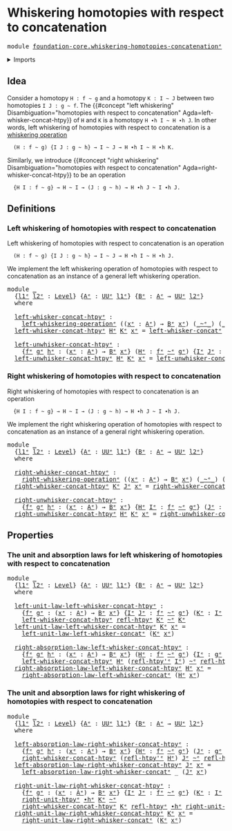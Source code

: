 # Whiskering homotopies with respect to concatenation

<pre class="Agda"><a id="64" class="Keyword">module</a> <a id="71" href="foundation-core.whiskering-homotopies-concatenation%25E1%25B5%2589.html" class="Module">foundation-core.whiskering-homotopies-concatenationᵉ</a> <a id="124" class="Keyword">where</a>
</pre>
<details><summary>Imports</summary>

<pre class="Agda"><a id="180" class="Keyword">open</a> <a id="185" class="Keyword">import</a> <a id="192" href="foundation.universe-levels%25E1%25B5%2589.html" class="Module">foundation.universe-levelsᵉ</a>
<a id="220" class="Keyword">open</a> <a id="225" class="Keyword">import</a> <a id="232" href="foundation.whiskering-operations%25E1%25B5%2589.html" class="Module">foundation.whiskering-operationsᵉ</a>

<a id="267" class="Keyword">open</a> <a id="272" class="Keyword">import</a> <a id="279" href="foundation-core.homotopies%25E1%25B5%2589.html" class="Module">foundation-core.homotopiesᵉ</a>
<a id="307" class="Keyword">open</a> <a id="312" class="Keyword">import</a> <a id="319" href="foundation-core.whiskering-identifications-concatenation%25E1%25B5%2589.html" class="Module">foundation-core.whiskering-identifications-concatenationᵉ</a>
</pre>
</details>

## Idea

Consider a homotopy `H : f ~ g` and a homotopy `K : I ~ J` between two
homotopies `I J : g ~ f`. The
{{#concept "left whiskering" Disambiguation="homotopies with respect to concatenation" Agda=left-whisker-concat-htpy}}
of `H` and `K` is a homotopy `H ∙h I ~ H ∙h J`. In other words, left whiskering
of homotopies with respect to concatenation is a
[whiskering operation](foundation.whiskering-operations.md)

```text
  (H : f ~ g) {I J : g ~ h} → I ~ J → H ∙h I ~ H ∙h K.
```

Similarly, we introduce
{{#concept "right whiskering" Disambiguation="homotopies with respect to concatenation" Agda=right-whisker-concat-htpy}}
to be an operation

```text
  {H I : f ~ g} → H ~ I → (J : g ~ h) → H ∙h J ~ I ∙h J.
```

## Definitions

### Left whiskering of homotopies with respect to concatenation

Left whiskering of homotopies with respect to concatenation is an operation

```text
  (H : f ~ g) {I J : g ~ h} → I ~ J → H ∙h I ~ H ∙h J.
```

We implement the left whiskering operation of homotopies with respect to
concatenation as an instance of a general left whiskering operation.

<pre class="Agda"><a id="1493" class="Keyword">module</a> <a id="1500" href="foundation-core.whiskering-homotopies-concatenation%25E1%25B5%2589.html#1500" class="Module">_</a>
  <a id="1504" class="Symbol">{</a><a id="1505" href="foundation-core.whiskering-homotopies-concatenation%25E1%25B5%2589.html#1505" class="Bound">l1ᵉ</a> <a id="1509" href="foundation-core.whiskering-homotopies-concatenation%25E1%25B5%2589.html#1509" class="Bound">l2ᵉ</a> <a id="1513" class="Symbol">:</a> <a id="1515" href="Agda.Primitive.html#742" class="Postulate">Level</a><a id="1520" class="Symbol">}</a> <a id="1522" class="Symbol">{</a><a id="1523" href="foundation-core.whiskering-homotopies-concatenation%25E1%25B5%2589.html#1523" class="Bound">Aᵉ</a> <a id="1526" class="Symbol">:</a> <a id="1528" href="Agda.Primitive.html#429" class="Primitive">UUᵉ</a> <a id="1532" href="foundation-core.whiskering-homotopies-concatenation%25E1%25B5%2589.html#1505" class="Bound">l1ᵉ</a><a id="1535" class="Symbol">}</a> <a id="1537" class="Symbol">{</a><a id="1538" href="foundation-core.whiskering-homotopies-concatenation%25E1%25B5%2589.html#1538" class="Bound">Bᵉ</a> <a id="1541" class="Symbol">:</a> <a id="1543" href="foundation-core.whiskering-homotopies-concatenation%25E1%25B5%2589.html#1523" class="Bound">Aᵉ</a> <a id="1546" class="Symbol">→</a> <a id="1548" href="Agda.Primitive.html#429" class="Primitive">UUᵉ</a> <a id="1552" href="foundation-core.whiskering-homotopies-concatenation%25E1%25B5%2589.html#1509" class="Bound">l2ᵉ</a><a id="1555" class="Symbol">}</a>
  <a id="1559" class="Keyword">where</a>

  <a id="1568" href="foundation-core.whiskering-homotopies-concatenation%25E1%25B5%2589.html#1568" class="Function">left-whisker-concat-htpyᵉ</a> <a id="1594" class="Symbol">:</a>
    <a id="1600" href="foundation.whiskering-operations%25E1%25B5%2589.html#2996" class="Function">left-whiskering-operationᵉ</a> <a id="1627" class="Symbol">((</a><a id="1629" href="foundation-core.whiskering-homotopies-concatenation%25E1%25B5%2589.html#1629" class="Bound">xᵉ</a> <a id="1632" class="Symbol">:</a> <a id="1634" href="foundation-core.whiskering-homotopies-concatenation%25E1%25B5%2589.html#1523" class="Bound">Aᵉ</a><a id="1636" class="Symbol">)</a> <a id="1638" class="Symbol">→</a> <a id="1640" href="foundation-core.whiskering-homotopies-concatenation%25E1%25B5%2589.html#1538" class="Bound">Bᵉ</a> <a id="1643" href="foundation-core.whiskering-homotopies-concatenation%25E1%25B5%2589.html#1629" class="Bound">xᵉ</a><a id="1645" class="Symbol">)</a> <a id="1647" class="Symbol">(</a><a id="1648" href="foundation-core.homotopies%25E1%25B5%2589.html#2800" class="Function Operator">_~ᵉ_</a><a id="1652" class="Symbol">)</a> <a id="1654" class="Symbol">(</a><a id="1655" href="foundation-core.homotopies%25E1%25B5%2589.html#3445" class="Function Operator">_∙hᵉ_</a><a id="1660" class="Symbol">)</a> <a id="1662" class="Symbol">(</a><a id="1663" href="foundation-core.homotopies%25E1%25B5%2589.html#2800" class="Function Operator">_~ᵉ_</a><a id="1667" class="Symbol">)</a>
  <a id="1671" href="foundation-core.whiskering-homotopies-concatenation%25E1%25B5%2589.html#1568" class="Function">left-whisker-concat-htpyᵉ</a> <a id="1697" href="foundation-core.whiskering-homotopies-concatenation%25E1%25B5%2589.html#1697" class="Bound">Hᵉ</a> <a id="1700" href="foundation-core.whiskering-homotopies-concatenation%25E1%25B5%2589.html#1700" class="Bound">Kᵉ</a> <a id="1703" href="foundation-core.whiskering-homotopies-concatenation%25E1%25B5%2589.html#1703" class="Bound">xᵉ</a> <a id="1706" class="Symbol">=</a> <a id="1708" href="foundation-core.whiskering-identifications-concatenation%25E1%25B5%2589.html#1688" class="Function">left-whisker-concatᵉ</a> <a id="1729" class="Symbol">(</a><a id="1730" href="foundation-core.whiskering-homotopies-concatenation%25E1%25B5%2589.html#1697" class="Bound">Hᵉ</a> <a id="1733" href="foundation-core.whiskering-homotopies-concatenation%25E1%25B5%2589.html#1703" class="Bound">xᵉ</a><a id="1735" class="Symbol">)</a> <a id="1737" class="Symbol">(</a><a id="1738" href="foundation-core.whiskering-homotopies-concatenation%25E1%25B5%2589.html#1700" class="Bound">Kᵉ</a> <a id="1741" href="foundation-core.whiskering-homotopies-concatenation%25E1%25B5%2589.html#1703" class="Bound">xᵉ</a><a id="1743" class="Symbol">)</a>

  <a id="1748" href="foundation-core.whiskering-homotopies-concatenation%25E1%25B5%2589.html#1748" class="Function">left-unwhisker-concat-htpyᵉ</a> <a id="1776" class="Symbol">:</a>
    <a id="1782" class="Symbol">{</a><a id="1783" href="foundation-core.whiskering-homotopies-concatenation%25E1%25B5%2589.html#1783" class="Bound">fᵉ</a> <a id="1786" href="foundation-core.whiskering-homotopies-concatenation%25E1%25B5%2589.html#1786" class="Bound">gᵉ</a> <a id="1789" href="foundation-core.whiskering-homotopies-concatenation%25E1%25B5%2589.html#1789" class="Bound">hᵉ</a> <a id="1792" class="Symbol">:</a> <a id="1794" class="Symbol">(</a><a id="1795" href="foundation-core.whiskering-homotopies-concatenation%25E1%25B5%2589.html#1795" class="Bound">xᵉ</a> <a id="1798" class="Symbol">:</a> <a id="1800" href="foundation-core.whiskering-homotopies-concatenation%25E1%25B5%2589.html#1523" class="Bound">Aᵉ</a><a id="1802" class="Symbol">)</a> <a id="1804" class="Symbol">→</a> <a id="1806" href="foundation-core.whiskering-homotopies-concatenation%25E1%25B5%2589.html#1538" class="Bound">Bᵉ</a> <a id="1809" href="foundation-core.whiskering-homotopies-concatenation%25E1%25B5%2589.html#1795" class="Bound">xᵉ</a><a id="1811" class="Symbol">}</a> <a id="1813" class="Symbol">(</a><a id="1814" href="foundation-core.whiskering-homotopies-concatenation%25E1%25B5%2589.html#1814" class="Bound">Hᵉ</a> <a id="1817" class="Symbol">:</a> <a id="1819" href="foundation-core.whiskering-homotopies-concatenation%25E1%25B5%2589.html#1783" class="Bound">fᵉ</a> <a id="1822" href="foundation-core.homotopies%25E1%25B5%2589.html#2800" class="Function Operator">~ᵉ</a> <a id="1825" href="foundation-core.whiskering-homotopies-concatenation%25E1%25B5%2589.html#1786" class="Bound">gᵉ</a><a id="1827" class="Symbol">)</a> <a id="1829" class="Symbol">{</a><a id="1830" href="foundation-core.whiskering-homotopies-concatenation%25E1%25B5%2589.html#1830" class="Bound">Iᵉ</a> <a id="1833" href="foundation-core.whiskering-homotopies-concatenation%25E1%25B5%2589.html#1833" class="Bound">Jᵉ</a> <a id="1836" class="Symbol">:</a> <a id="1838" href="foundation-core.whiskering-homotopies-concatenation%25E1%25B5%2589.html#1786" class="Bound">gᵉ</a> <a id="1841" href="foundation-core.homotopies%25E1%25B5%2589.html#2800" class="Function Operator">~ᵉ</a> <a id="1844" href="foundation-core.whiskering-homotopies-concatenation%25E1%25B5%2589.html#1789" class="Bound">hᵉ</a><a id="1846" class="Symbol">}</a> <a id="1848" class="Symbol">→</a> <a id="1850" href="foundation-core.whiskering-homotopies-concatenation%25E1%25B5%2589.html#1814" class="Bound">Hᵉ</a> <a id="1853" href="foundation-core.homotopies%25E1%25B5%2589.html#3445" class="Function Operator">∙hᵉ</a> <a id="1857" href="foundation-core.whiskering-homotopies-concatenation%25E1%25B5%2589.html#1830" class="Bound">Iᵉ</a> <a id="1860" href="foundation-core.homotopies%25E1%25B5%2589.html#2800" class="Function Operator">~ᵉ</a> <a id="1863" href="foundation-core.whiskering-homotopies-concatenation%25E1%25B5%2589.html#1814" class="Bound">Hᵉ</a> <a id="1866" href="foundation-core.homotopies%25E1%25B5%2589.html#3445" class="Function Operator">∙hᵉ</a> <a id="1870" href="foundation-core.whiskering-homotopies-concatenation%25E1%25B5%2589.html#1833" class="Bound">Jᵉ</a> <a id="1873" class="Symbol">→</a> <a id="1875" href="foundation-core.whiskering-homotopies-concatenation%25E1%25B5%2589.html#1830" class="Bound">Iᵉ</a> <a id="1878" href="foundation-core.homotopies%25E1%25B5%2589.html#2800" class="Function Operator">~ᵉ</a> <a id="1881" href="foundation-core.whiskering-homotopies-concatenation%25E1%25B5%2589.html#1833" class="Bound">Jᵉ</a>
  <a id="1886" href="foundation-core.whiskering-homotopies-concatenation%25E1%25B5%2589.html#1748" class="Function">left-unwhisker-concat-htpyᵉ</a> <a id="1914" href="foundation-core.whiskering-homotopies-concatenation%25E1%25B5%2589.html#1914" class="Bound">Hᵉ</a> <a id="1917" href="foundation-core.whiskering-homotopies-concatenation%25E1%25B5%2589.html#1917" class="Bound">Kᵉ</a> <a id="1920" href="foundation-core.whiskering-homotopies-concatenation%25E1%25B5%2589.html#1920" class="Bound">xᵉ</a> <a id="1923" class="Symbol">=</a> <a id="1925" href="foundation-core.whiskering-identifications-concatenation%25E1%25B5%2589.html#1812" class="Function">left-unwhisker-concatᵉ</a> <a id="1948" class="Symbol">(</a><a id="1949" href="foundation-core.whiskering-homotopies-concatenation%25E1%25B5%2589.html#1914" class="Bound">Hᵉ</a> <a id="1952" href="foundation-core.whiskering-homotopies-concatenation%25E1%25B5%2589.html#1920" class="Bound">xᵉ</a><a id="1954" class="Symbol">)</a> <a id="1956" class="Symbol">(</a><a id="1957" href="foundation-core.whiskering-homotopies-concatenation%25E1%25B5%2589.html#1917" class="Bound">Kᵉ</a> <a id="1960" href="foundation-core.whiskering-homotopies-concatenation%25E1%25B5%2589.html#1920" class="Bound">xᵉ</a><a id="1962" class="Symbol">)</a>
</pre>
### Right whiskering of homotopies with respect to concatenation

Right whiskering of homotopies with respect to concatenation is an operation

```text
  {H I : f ~ g} → H ~ I → (J : g ~ h) → H ∙h J ~ I ∙h J.
```

We implement the right whiskering operation of homotopies with respect to
concatenation as an instance of a general right whiskering operation.

<pre class="Agda"><a id="2336" class="Keyword">module</a> <a id="2343" href="foundation-core.whiskering-homotopies-concatenation%25E1%25B5%2589.html#2343" class="Module">_</a>
  <a id="2347" class="Symbol">{</a><a id="2348" href="foundation-core.whiskering-homotopies-concatenation%25E1%25B5%2589.html#2348" class="Bound">l1ᵉ</a> <a id="2352" href="foundation-core.whiskering-homotopies-concatenation%25E1%25B5%2589.html#2352" class="Bound">l2ᵉ</a> <a id="2356" class="Symbol">:</a> <a id="2358" href="Agda.Primitive.html#742" class="Postulate">Level</a><a id="2363" class="Symbol">}</a> <a id="2365" class="Symbol">{</a><a id="2366" href="foundation-core.whiskering-homotopies-concatenation%25E1%25B5%2589.html#2366" class="Bound">Aᵉ</a> <a id="2369" class="Symbol">:</a> <a id="2371" href="Agda.Primitive.html#429" class="Primitive">UUᵉ</a> <a id="2375" href="foundation-core.whiskering-homotopies-concatenation%25E1%25B5%2589.html#2348" class="Bound">l1ᵉ</a><a id="2378" class="Symbol">}</a> <a id="2380" class="Symbol">{</a><a id="2381" href="foundation-core.whiskering-homotopies-concatenation%25E1%25B5%2589.html#2381" class="Bound">Bᵉ</a> <a id="2384" class="Symbol">:</a> <a id="2386" href="foundation-core.whiskering-homotopies-concatenation%25E1%25B5%2589.html#2366" class="Bound">Aᵉ</a> <a id="2389" class="Symbol">→</a> <a id="2391" href="Agda.Primitive.html#429" class="Primitive">UUᵉ</a> <a id="2395" href="foundation-core.whiskering-homotopies-concatenation%25E1%25B5%2589.html#2352" class="Bound">l2ᵉ</a><a id="2398" class="Symbol">}</a>
  <a id="2402" class="Keyword">where</a>

  <a id="2411" href="foundation-core.whiskering-homotopies-concatenation%25E1%25B5%2589.html#2411" class="Function">right-whisker-concat-htpyᵉ</a> <a id="2438" class="Symbol">:</a>
    <a id="2444" href="foundation.whiskering-operations%25E1%25B5%2589.html#3723" class="Function">right-whiskering-operationᵉ</a> <a id="2472" class="Symbol">((</a><a id="2474" href="foundation-core.whiskering-homotopies-concatenation%25E1%25B5%2589.html#2474" class="Bound">xᵉ</a> <a id="2477" class="Symbol">:</a> <a id="2479" href="foundation-core.whiskering-homotopies-concatenation%25E1%25B5%2589.html#2366" class="Bound">Aᵉ</a><a id="2481" class="Symbol">)</a> <a id="2483" class="Symbol">→</a> <a id="2485" href="foundation-core.whiskering-homotopies-concatenation%25E1%25B5%2589.html#2381" class="Bound">Bᵉ</a> <a id="2488" href="foundation-core.whiskering-homotopies-concatenation%25E1%25B5%2589.html#2474" class="Bound">xᵉ</a><a id="2490" class="Symbol">)</a> <a id="2492" class="Symbol">(</a><a id="2493" href="foundation-core.homotopies%25E1%25B5%2589.html#2800" class="Function Operator">_~ᵉ_</a><a id="2497" class="Symbol">)</a> <a id="2499" class="Symbol">(</a><a id="2500" href="foundation-core.homotopies%25E1%25B5%2589.html#3445" class="Function Operator">_∙hᵉ_</a><a id="2505" class="Symbol">)</a> <a id="2507" class="Symbol">(</a><a id="2508" href="foundation-core.homotopies%25E1%25B5%2589.html#2800" class="Function Operator">_~ᵉ_</a><a id="2512" class="Symbol">)</a>
  <a id="2516" href="foundation-core.whiskering-homotopies-concatenation%25E1%25B5%2589.html#2411" class="Function">right-whisker-concat-htpyᵉ</a> <a id="2543" href="foundation-core.whiskering-homotopies-concatenation%25E1%25B5%2589.html#2543" class="Bound">Kᵉ</a> <a id="2546" href="foundation-core.whiskering-homotopies-concatenation%25E1%25B5%2589.html#2546" class="Bound">Jᵉ</a> <a id="2549" href="foundation-core.whiskering-homotopies-concatenation%25E1%25B5%2589.html#2549" class="Bound">xᵉ</a> <a id="2552" class="Symbol">=</a> <a id="2554" href="foundation-core.whiskering-identifications-concatenation%25E1%25B5%2589.html#2241" class="Function">right-whisker-concatᵉ</a> <a id="2576" class="Symbol">(</a><a id="2577" href="foundation-core.whiskering-homotopies-concatenation%25E1%25B5%2589.html#2543" class="Bound">Kᵉ</a> <a id="2580" href="foundation-core.whiskering-homotopies-concatenation%25E1%25B5%2589.html#2549" class="Bound">xᵉ</a><a id="2582" class="Symbol">)</a> <a id="2584" class="Symbol">(</a><a id="2585" href="foundation-core.whiskering-homotopies-concatenation%25E1%25B5%2589.html#2546" class="Bound">Jᵉ</a> <a id="2588" href="foundation-core.whiskering-homotopies-concatenation%25E1%25B5%2589.html#2549" class="Bound">xᵉ</a><a id="2590" class="Symbol">)</a>

  <a id="2595" href="foundation-core.whiskering-homotopies-concatenation%25E1%25B5%2589.html#2595" class="Function">right-unwhisker-concat-htpyᵉ</a> <a id="2624" class="Symbol">:</a>
    <a id="2630" class="Symbol">{</a><a id="2631" href="foundation-core.whiskering-homotopies-concatenation%25E1%25B5%2589.html#2631" class="Bound">fᵉ</a> <a id="2634" href="foundation-core.whiskering-homotopies-concatenation%25E1%25B5%2589.html#2634" class="Bound">gᵉ</a> <a id="2637" href="foundation-core.whiskering-homotopies-concatenation%25E1%25B5%2589.html#2637" class="Bound">hᵉ</a> <a id="2640" class="Symbol">:</a> <a id="2642" class="Symbol">(</a><a id="2643" href="foundation-core.whiskering-homotopies-concatenation%25E1%25B5%2589.html#2643" class="Bound">xᵉ</a> <a id="2646" class="Symbol">:</a> <a id="2648" href="foundation-core.whiskering-homotopies-concatenation%25E1%25B5%2589.html#2366" class="Bound">Aᵉ</a><a id="2650" class="Symbol">)</a> <a id="2652" class="Symbol">→</a> <a id="2654" href="foundation-core.whiskering-homotopies-concatenation%25E1%25B5%2589.html#2381" class="Bound">Bᵉ</a> <a id="2657" href="foundation-core.whiskering-homotopies-concatenation%25E1%25B5%2589.html#2643" class="Bound">xᵉ</a><a id="2659" class="Symbol">}</a> <a id="2661" class="Symbol">{</a><a id="2662" href="foundation-core.whiskering-homotopies-concatenation%25E1%25B5%2589.html#2662" class="Bound">Hᵉ</a> <a id="2665" href="foundation-core.whiskering-homotopies-concatenation%25E1%25B5%2589.html#2665" class="Bound">Iᵉ</a> <a id="2668" class="Symbol">:</a> <a id="2670" href="foundation-core.whiskering-homotopies-concatenation%25E1%25B5%2589.html#2631" class="Bound">fᵉ</a> <a id="2673" href="foundation-core.homotopies%25E1%25B5%2589.html#2800" class="Function Operator">~ᵉ</a> <a id="2676" href="foundation-core.whiskering-homotopies-concatenation%25E1%25B5%2589.html#2634" class="Bound">gᵉ</a><a id="2678" class="Symbol">}</a> <a id="2680" class="Symbol">(</a><a id="2681" href="foundation-core.whiskering-homotopies-concatenation%25E1%25B5%2589.html#2681" class="Bound">Jᵉ</a> <a id="2684" class="Symbol">:</a> <a id="2686" href="foundation-core.whiskering-homotopies-concatenation%25E1%25B5%2589.html#2634" class="Bound">gᵉ</a> <a id="2689" href="foundation-core.homotopies%25E1%25B5%2589.html#2800" class="Function Operator">~ᵉ</a> <a id="2692" href="foundation-core.whiskering-homotopies-concatenation%25E1%25B5%2589.html#2637" class="Bound">hᵉ</a><a id="2694" class="Symbol">)</a> <a id="2696" class="Symbol">→</a> <a id="2698" href="foundation-core.whiskering-homotopies-concatenation%25E1%25B5%2589.html#2662" class="Bound">Hᵉ</a> <a id="2701" href="foundation-core.homotopies%25E1%25B5%2589.html#3445" class="Function Operator">∙hᵉ</a> <a id="2705" href="foundation-core.whiskering-homotopies-concatenation%25E1%25B5%2589.html#2681" class="Bound">Jᵉ</a> <a id="2708" href="foundation-core.homotopies%25E1%25B5%2589.html#2800" class="Function Operator">~ᵉ</a> <a id="2711" href="foundation-core.whiskering-homotopies-concatenation%25E1%25B5%2589.html#2665" class="Bound">Iᵉ</a> <a id="2714" href="foundation-core.homotopies%25E1%25B5%2589.html#3445" class="Function Operator">∙hᵉ</a> <a id="2718" href="foundation-core.whiskering-homotopies-concatenation%25E1%25B5%2589.html#2681" class="Bound">Jᵉ</a> <a id="2721" class="Symbol">→</a> <a id="2723" href="foundation-core.whiskering-homotopies-concatenation%25E1%25B5%2589.html#2662" class="Bound">Hᵉ</a> <a id="2726" href="foundation-core.homotopies%25E1%25B5%2589.html#2800" class="Function Operator">~ᵉ</a> <a id="2729" href="foundation-core.whiskering-homotopies-concatenation%25E1%25B5%2589.html#2665" class="Bound">Iᵉ</a>
  <a id="2734" href="foundation-core.whiskering-homotopies-concatenation%25E1%25B5%2589.html#2595" class="Function">right-unwhisker-concat-htpyᵉ</a> <a id="2763" href="foundation-core.whiskering-homotopies-concatenation%25E1%25B5%2589.html#2763" class="Bound">Hᵉ</a> <a id="2766" href="foundation-core.whiskering-homotopies-concatenation%25E1%25B5%2589.html#2766" class="Bound">Kᵉ</a> <a id="2769" href="foundation-core.whiskering-homotopies-concatenation%25E1%25B5%2589.html#2769" class="Bound">xᵉ</a> <a id="2772" class="Symbol">=</a> <a id="2774" href="foundation-core.whiskering-identifications-concatenation%25E1%25B5%2589.html#2368" class="Function">right-unwhisker-concatᵉ</a> <a id="2798" class="Symbol">(</a><a id="2799" href="foundation-core.whiskering-homotopies-concatenation%25E1%25B5%2589.html#2763" class="Bound">Hᵉ</a> <a id="2802" href="foundation-core.whiskering-homotopies-concatenation%25E1%25B5%2589.html#2769" class="Bound">xᵉ</a><a id="2804" class="Symbol">)</a> <a id="2806" class="Symbol">(</a><a id="2807" href="foundation-core.whiskering-homotopies-concatenation%25E1%25B5%2589.html#2766" class="Bound">Kᵉ</a> <a id="2810" href="foundation-core.whiskering-homotopies-concatenation%25E1%25B5%2589.html#2769" class="Bound">xᵉ</a><a id="2812" class="Symbol">)</a>
</pre>
## Properties

### The unit and absorption laws for left whiskering of homotopies with respect to concatenation

<pre class="Agda"><a id="2940" class="Keyword">module</a> <a id="2947" href="foundation-core.whiskering-homotopies-concatenation%25E1%25B5%2589.html#2947" class="Module">_</a>
  <a id="2951" class="Symbol">{</a><a id="2952" href="foundation-core.whiskering-homotopies-concatenation%25E1%25B5%2589.html#2952" class="Bound">l1ᵉ</a> <a id="2956" href="foundation-core.whiskering-homotopies-concatenation%25E1%25B5%2589.html#2956" class="Bound">l2ᵉ</a> <a id="2960" class="Symbol">:</a> <a id="2962" href="Agda.Primitive.html#742" class="Postulate">Level</a><a id="2967" class="Symbol">}</a> <a id="2969" class="Symbol">{</a><a id="2970" href="foundation-core.whiskering-homotopies-concatenation%25E1%25B5%2589.html#2970" class="Bound">Aᵉ</a> <a id="2973" class="Symbol">:</a> <a id="2975" href="Agda.Primitive.html#429" class="Primitive">UUᵉ</a> <a id="2979" href="foundation-core.whiskering-homotopies-concatenation%25E1%25B5%2589.html#2952" class="Bound">l1ᵉ</a><a id="2982" class="Symbol">}</a> <a id="2984" class="Symbol">{</a><a id="2985" href="foundation-core.whiskering-homotopies-concatenation%25E1%25B5%2589.html#2985" class="Bound">Bᵉ</a> <a id="2988" class="Symbol">:</a> <a id="2990" href="foundation-core.whiskering-homotopies-concatenation%25E1%25B5%2589.html#2970" class="Bound">Aᵉ</a> <a id="2993" class="Symbol">→</a> <a id="2995" href="Agda.Primitive.html#429" class="Primitive">UUᵉ</a> <a id="2999" href="foundation-core.whiskering-homotopies-concatenation%25E1%25B5%2589.html#2956" class="Bound">l2ᵉ</a><a id="3002" class="Symbol">}</a>
  <a id="3006" class="Keyword">where</a>

  <a id="3015" href="foundation-core.whiskering-homotopies-concatenation%25E1%25B5%2589.html#3015" class="Function">left-unit-law-left-whisker-concat-htpyᵉ</a> <a id="3055" class="Symbol">:</a>
    <a id="3061" class="Symbol">{</a><a id="3062" href="foundation-core.whiskering-homotopies-concatenation%25E1%25B5%2589.html#3062" class="Bound">fᵉ</a> <a id="3065" href="foundation-core.whiskering-homotopies-concatenation%25E1%25B5%2589.html#3065" class="Bound">gᵉ</a> <a id="3068" class="Symbol">:</a> <a id="3070" class="Symbol">(</a><a id="3071" href="foundation-core.whiskering-homotopies-concatenation%25E1%25B5%2589.html#3071" class="Bound">xᵉ</a> <a id="3074" class="Symbol">:</a> <a id="3076" href="foundation-core.whiskering-homotopies-concatenation%25E1%25B5%2589.html#2970" class="Bound">Aᵉ</a><a id="3078" class="Symbol">)</a> <a id="3080" class="Symbol">→</a> <a id="3082" href="foundation-core.whiskering-homotopies-concatenation%25E1%25B5%2589.html#2985" class="Bound">Bᵉ</a> <a id="3085" href="foundation-core.whiskering-homotopies-concatenation%25E1%25B5%2589.html#3071" class="Bound">xᵉ</a><a id="3087" class="Symbol">}</a> <a id="3089" class="Symbol">{</a><a id="3090" href="foundation-core.whiskering-homotopies-concatenation%25E1%25B5%2589.html#3090" class="Bound">Iᵉ</a> <a id="3093" href="foundation-core.whiskering-homotopies-concatenation%25E1%25B5%2589.html#3093" class="Bound">Jᵉ</a> <a id="3096" class="Symbol">:</a> <a id="3098" href="foundation-core.whiskering-homotopies-concatenation%25E1%25B5%2589.html#3062" class="Bound">fᵉ</a> <a id="3101" href="foundation-core.homotopies%25E1%25B5%2589.html#2800" class="Function Operator">~ᵉ</a> <a id="3104" href="foundation-core.whiskering-homotopies-concatenation%25E1%25B5%2589.html#3065" class="Bound">gᵉ</a><a id="3106" class="Symbol">}</a> <a id="3108" class="Symbol">(</a><a id="3109" href="foundation-core.whiskering-homotopies-concatenation%25E1%25B5%2589.html#3109" class="Bound">Kᵉ</a> <a id="3112" class="Symbol">:</a> <a id="3114" href="foundation-core.whiskering-homotopies-concatenation%25E1%25B5%2589.html#3090" class="Bound">Iᵉ</a> <a id="3117" href="foundation-core.homotopies%25E1%25B5%2589.html#2800" class="Function Operator">~ᵉ</a> <a id="3120" href="foundation-core.whiskering-homotopies-concatenation%25E1%25B5%2589.html#3093" class="Bound">Jᵉ</a><a id="3122" class="Symbol">)</a> <a id="3124" class="Symbol">→</a>
    <a id="3130" href="foundation-core.whiskering-homotopies-concatenation%25E1%25B5%2589.html#1568" class="Function">left-whisker-concat-htpyᵉ</a> <a id="3156" href="foundation-core.homotopies%25E1%25B5%2589.html#3017" class="Function">refl-htpyᵉ</a> <a id="3167" href="foundation-core.whiskering-homotopies-concatenation%25E1%25B5%2589.html#3109" class="Bound">Kᵉ</a> <a id="3170" href="foundation-core.homotopies%25E1%25B5%2589.html#2800" class="Function Operator">~ᵉ</a> <a id="3173" href="foundation-core.whiskering-homotopies-concatenation%25E1%25B5%2589.html#3109" class="Bound">Kᵉ</a>
  <a id="3178" href="foundation-core.whiskering-homotopies-concatenation%25E1%25B5%2589.html#3015" class="Function">left-unit-law-left-whisker-concat-htpyᵉ</a> <a id="3218" href="foundation-core.whiskering-homotopies-concatenation%25E1%25B5%2589.html#3218" class="Bound">Kᵉ</a> <a id="3221" href="foundation-core.whiskering-homotopies-concatenation%25E1%25B5%2589.html#3221" class="Bound">xᵉ</a> <a id="3224" class="Symbol">=</a>
    <a id="3230" href="foundation-core.whiskering-identifications-concatenation%25E1%25B5%2589.html#3172" class="Function">left-unit-law-left-whisker-concatᵉ</a> <a id="3265" class="Symbol">(</a><a id="3266" href="foundation-core.whiskering-homotopies-concatenation%25E1%25B5%2589.html#3218" class="Bound">Kᵉ</a> <a id="3269" href="foundation-core.whiskering-homotopies-concatenation%25E1%25B5%2589.html#3221" class="Bound">xᵉ</a><a id="3271" class="Symbol">)</a>

  <a id="3276" href="foundation-core.whiskering-homotopies-concatenation%25E1%25B5%2589.html#3276" class="Function">right-absorption-law-left-whisker-concat-htpyᵉ</a> <a id="3323" class="Symbol">:</a>
    <a id="3329" class="Symbol">{</a><a id="3330" href="foundation-core.whiskering-homotopies-concatenation%25E1%25B5%2589.html#3330" class="Bound">fᵉ</a> <a id="3333" href="foundation-core.whiskering-homotopies-concatenation%25E1%25B5%2589.html#3333" class="Bound">gᵉ</a> <a id="3336" href="foundation-core.whiskering-homotopies-concatenation%25E1%25B5%2589.html#3336" class="Bound">hᵉ</a> <a id="3339" class="Symbol">:</a> <a id="3341" class="Symbol">(</a><a id="3342" href="foundation-core.whiskering-homotopies-concatenation%25E1%25B5%2589.html#3342" class="Bound">xᵉ</a> <a id="3345" class="Symbol">:</a> <a id="3347" href="foundation-core.whiskering-homotopies-concatenation%25E1%25B5%2589.html#2970" class="Bound">Aᵉ</a><a id="3349" class="Symbol">)</a> <a id="3351" class="Symbol">→</a> <a id="3353" href="foundation-core.whiskering-homotopies-concatenation%25E1%25B5%2589.html#2985" class="Bound">Bᵉ</a> <a id="3356" href="foundation-core.whiskering-homotopies-concatenation%25E1%25B5%2589.html#3342" class="Bound">xᵉ</a><a id="3358" class="Symbol">}</a> <a id="3360" class="Symbol">(</a><a id="3361" href="foundation-core.whiskering-homotopies-concatenation%25E1%25B5%2589.html#3361" class="Bound">Hᵉ</a> <a id="3364" class="Symbol">:</a> <a id="3366" href="foundation-core.whiskering-homotopies-concatenation%25E1%25B5%2589.html#3330" class="Bound">fᵉ</a> <a id="3369" href="foundation-core.homotopies%25E1%25B5%2589.html#2800" class="Function Operator">~ᵉ</a> <a id="3372" href="foundation-core.whiskering-homotopies-concatenation%25E1%25B5%2589.html#3333" class="Bound">gᵉ</a><a id="3374" class="Symbol">)</a> <a id="3376" class="Symbol">{</a><a id="3377" href="foundation-core.whiskering-homotopies-concatenation%25E1%25B5%2589.html#3377" class="Bound">Iᵉ</a> <a id="3380" class="Symbol">:</a> <a id="3382" href="foundation-core.whiskering-homotopies-concatenation%25E1%25B5%2589.html#3333" class="Bound">gᵉ</a> <a id="3385" href="foundation-core.homotopies%25E1%25B5%2589.html#2800" class="Function Operator">~ᵉ</a> <a id="3388" href="foundation-core.whiskering-homotopies-concatenation%25E1%25B5%2589.html#3336" class="Bound">hᵉ</a><a id="3390" class="Symbol">}</a> <a id="3392" class="Symbol">→</a>
    <a id="3398" href="foundation-core.whiskering-homotopies-concatenation%25E1%25B5%2589.html#1568" class="Function">left-whisker-concat-htpyᵉ</a> <a id="3424" href="foundation-core.whiskering-homotopies-concatenation%25E1%25B5%2589.html#3361" class="Bound">Hᵉ</a> <a id="3427" class="Symbol">(</a><a id="3428" href="foundation-core.homotopies%25E1%25B5%2589.html#3093" class="Function">refl-htpy&#39;ᵉ</a> <a id="3440" href="foundation-core.whiskering-homotopies-concatenation%25E1%25B5%2589.html#3377" class="Bound">Iᵉ</a><a id="3442" class="Symbol">)</a> <a id="3444" href="foundation-core.homotopies%25E1%25B5%2589.html#2800" class="Function Operator">~ᵉ</a> <a id="3447" href="foundation-core.homotopies%25E1%25B5%2589.html#3017" class="Function">refl-htpyᵉ</a>
  <a id="3460" href="foundation-core.whiskering-homotopies-concatenation%25E1%25B5%2589.html#3276" class="Function">right-absorption-law-left-whisker-concat-htpyᵉ</a> <a id="3507" href="foundation-core.whiskering-homotopies-concatenation%25E1%25B5%2589.html#3507" class="Bound">Hᵉ</a> <a id="3510" href="foundation-core.whiskering-homotopies-concatenation%25E1%25B5%2589.html#3510" class="Bound">xᵉ</a> <a id="3513" class="Symbol">=</a>
    <a id="3519" href="foundation-core.whiskering-identifications-concatenation%25E1%25B5%2589.html#3359" class="Function">right-absorption-law-left-whisker-concatᵉ</a> <a id="3561" class="Symbol">(</a><a id="3562" href="foundation-core.whiskering-homotopies-concatenation%25E1%25B5%2589.html#3507" class="Bound">Hᵉ</a> <a id="3565" href="foundation-core.whiskering-homotopies-concatenation%25E1%25B5%2589.html#3510" class="Bound">xᵉ</a><a id="3567" class="Symbol">)</a> <a id="3569" class="Symbol">_</a>
</pre>
### The unit and absorption laws for right whiskering of homotopies with respect to concatenation

<pre class="Agda"><a id="3683" class="Keyword">module</a> <a id="3690" href="foundation-core.whiskering-homotopies-concatenation%25E1%25B5%2589.html#3690" class="Module">_</a>
  <a id="3694" class="Symbol">{</a><a id="3695" href="foundation-core.whiskering-homotopies-concatenation%25E1%25B5%2589.html#3695" class="Bound">l1ᵉ</a> <a id="3699" href="foundation-core.whiskering-homotopies-concatenation%25E1%25B5%2589.html#3699" class="Bound">l2ᵉ</a> <a id="3703" class="Symbol">:</a> <a id="3705" href="Agda.Primitive.html#742" class="Postulate">Level</a><a id="3710" class="Symbol">}</a> <a id="3712" class="Symbol">{</a><a id="3713" href="foundation-core.whiskering-homotopies-concatenation%25E1%25B5%2589.html#3713" class="Bound">Aᵉ</a> <a id="3716" class="Symbol">:</a> <a id="3718" href="Agda.Primitive.html#429" class="Primitive">UUᵉ</a> <a id="3722" href="foundation-core.whiskering-homotopies-concatenation%25E1%25B5%2589.html#3695" class="Bound">l1ᵉ</a><a id="3725" class="Symbol">}</a> <a id="3727" class="Symbol">{</a><a id="3728" href="foundation-core.whiskering-homotopies-concatenation%25E1%25B5%2589.html#3728" class="Bound">Bᵉ</a> <a id="3731" class="Symbol">:</a> <a id="3733" href="foundation-core.whiskering-homotopies-concatenation%25E1%25B5%2589.html#3713" class="Bound">Aᵉ</a> <a id="3736" class="Symbol">→</a> <a id="3738" href="Agda.Primitive.html#429" class="Primitive">UUᵉ</a> <a id="3742" href="foundation-core.whiskering-homotopies-concatenation%25E1%25B5%2589.html#3699" class="Bound">l2ᵉ</a><a id="3745" class="Symbol">}</a>
  <a id="3749" class="Keyword">where</a>

  <a id="3758" href="foundation-core.whiskering-homotopies-concatenation%25E1%25B5%2589.html#3758" class="Function">left-absorption-law-right-whisker-concat-htpyᵉ</a> <a id="3805" class="Symbol">:</a>
    <a id="3811" class="Symbol">{</a><a id="3812" href="foundation-core.whiskering-homotopies-concatenation%25E1%25B5%2589.html#3812" class="Bound">fᵉ</a> <a id="3815" href="foundation-core.whiskering-homotopies-concatenation%25E1%25B5%2589.html#3815" class="Bound">gᵉ</a> <a id="3818" href="foundation-core.whiskering-homotopies-concatenation%25E1%25B5%2589.html#3818" class="Bound">hᵉ</a> <a id="3821" class="Symbol">:</a> <a id="3823" class="Symbol">(</a><a id="3824" href="foundation-core.whiskering-homotopies-concatenation%25E1%25B5%2589.html#3824" class="Bound">xᵉ</a> <a id="3827" class="Symbol">:</a> <a id="3829" href="foundation-core.whiskering-homotopies-concatenation%25E1%25B5%2589.html#3713" class="Bound">Aᵉ</a><a id="3831" class="Symbol">)</a> <a id="3833" class="Symbol">→</a> <a id="3835" href="foundation-core.whiskering-homotopies-concatenation%25E1%25B5%2589.html#3728" class="Bound">Bᵉ</a> <a id="3838" href="foundation-core.whiskering-homotopies-concatenation%25E1%25B5%2589.html#3824" class="Bound">xᵉ</a><a id="3840" class="Symbol">}</a> <a id="3842" class="Symbol">{</a><a id="3843" href="foundation-core.whiskering-homotopies-concatenation%25E1%25B5%2589.html#3843" class="Bound">Hᵉ</a> <a id="3846" class="Symbol">:</a> <a id="3848" href="foundation-core.whiskering-homotopies-concatenation%25E1%25B5%2589.html#3812" class="Bound">fᵉ</a> <a id="3851" href="foundation-core.homotopies%25E1%25B5%2589.html#2800" class="Function Operator">~ᵉ</a> <a id="3854" href="foundation-core.whiskering-homotopies-concatenation%25E1%25B5%2589.html#3815" class="Bound">gᵉ</a><a id="3856" class="Symbol">}</a> <a id="3858" class="Symbol">(</a><a id="3859" href="foundation-core.whiskering-homotopies-concatenation%25E1%25B5%2589.html#3859" class="Bound">Jᵉ</a> <a id="3862" class="Symbol">:</a> <a id="3864" href="foundation-core.whiskering-homotopies-concatenation%25E1%25B5%2589.html#3815" class="Bound">gᵉ</a> <a id="3867" href="foundation-core.homotopies%25E1%25B5%2589.html#2800" class="Function Operator">~ᵉ</a> <a id="3870" href="foundation-core.whiskering-homotopies-concatenation%25E1%25B5%2589.html#3818" class="Bound">hᵉ</a><a id="3872" class="Symbol">)</a> <a id="3874" class="Symbol">→</a>
    <a id="3880" href="foundation-core.whiskering-homotopies-concatenation%25E1%25B5%2589.html#2411" class="Function">right-whisker-concat-htpyᵉ</a> <a id="3907" class="Symbol">(</a><a id="3908" href="foundation-core.homotopies%25E1%25B5%2589.html#3093" class="Function">refl-htpy&#39;ᵉ</a> <a id="3920" href="foundation-core.whiskering-homotopies-concatenation%25E1%25B5%2589.html#3843" class="Bound">Hᵉ</a><a id="3922" class="Symbol">)</a> <a id="3924" href="foundation-core.whiskering-homotopies-concatenation%25E1%25B5%2589.html#3859" class="Bound">Jᵉ</a> <a id="3927" href="foundation-core.homotopies%25E1%25B5%2589.html#2800" class="Function Operator">~ᵉ</a> <a id="3930" href="foundation-core.homotopies%25E1%25B5%2589.html#3017" class="Function">refl-htpyᵉ</a>
  <a id="3943" href="foundation-core.whiskering-homotopies-concatenation%25E1%25B5%2589.html#3758" class="Function">left-absorption-law-right-whisker-concat-htpyᵉ</a> <a id="3990" href="foundation-core.whiskering-homotopies-concatenation%25E1%25B5%2589.html#3990" class="Bound">Jᵉ</a> <a id="3993" href="foundation-core.whiskering-homotopies-concatenation%25E1%25B5%2589.html#3993" class="Bound">xᵉ</a> <a id="3996" class="Symbol">=</a>
    <a id="4002" href="foundation-core.whiskering-identifications-concatenation%25E1%25B5%2589.html#4591" class="Function">left-absorption-law-right-whisker-concatᵉ</a> <a id="4044" class="Symbol">_</a> <a id="4046" class="Symbol">(</a><a id="4047" href="foundation-core.whiskering-homotopies-concatenation%25E1%25B5%2589.html#3990" class="Bound">Jᵉ</a> <a id="4050" href="foundation-core.whiskering-homotopies-concatenation%25E1%25B5%2589.html#3993" class="Bound">xᵉ</a><a id="4052" class="Symbol">)</a>

  <a id="4057" href="foundation-core.whiskering-homotopies-concatenation%25E1%25B5%2589.html#4057" class="Function">right-unit-law-right-whisker-concat-htpyᵉ</a> <a id="4099" class="Symbol">:</a>
    <a id="4105" class="Symbol">{</a><a id="4106" href="foundation-core.whiskering-homotopies-concatenation%25E1%25B5%2589.html#4106" class="Bound">fᵉ</a> <a id="4109" href="foundation-core.whiskering-homotopies-concatenation%25E1%25B5%2589.html#4109" class="Bound">gᵉ</a> <a id="4112" class="Symbol">:</a> <a id="4114" class="Symbol">(</a><a id="4115" href="foundation-core.whiskering-homotopies-concatenation%25E1%25B5%2589.html#4115" class="Bound">xᵉ</a> <a id="4118" class="Symbol">:</a> <a id="4120" href="foundation-core.whiskering-homotopies-concatenation%25E1%25B5%2589.html#3713" class="Bound">Aᵉ</a><a id="4122" class="Symbol">)</a> <a id="4124" class="Symbol">→</a> <a id="4126" href="foundation-core.whiskering-homotopies-concatenation%25E1%25B5%2589.html#3728" class="Bound">Bᵉ</a> <a id="4129" href="foundation-core.whiskering-homotopies-concatenation%25E1%25B5%2589.html#4115" class="Bound">xᵉ</a><a id="4131" class="Symbol">}</a> <a id="4133" class="Symbol">{</a><a id="4134" href="foundation-core.whiskering-homotopies-concatenation%25E1%25B5%2589.html#4134" class="Bound">Iᵉ</a> <a id="4137" href="foundation-core.whiskering-homotopies-concatenation%25E1%25B5%2589.html#4137" class="Bound">Jᵉ</a> <a id="4140" class="Symbol">:</a> <a id="4142" href="foundation-core.whiskering-homotopies-concatenation%25E1%25B5%2589.html#4106" class="Bound">fᵉ</a> <a id="4145" href="foundation-core.homotopies%25E1%25B5%2589.html#2800" class="Function Operator">~ᵉ</a> <a id="4148" href="foundation-core.whiskering-homotopies-concatenation%25E1%25B5%2589.html#4109" class="Bound">gᵉ</a><a id="4150" class="Symbol">}</a> <a id="4152" class="Symbol">(</a><a id="4153" href="foundation-core.whiskering-homotopies-concatenation%25E1%25B5%2589.html#4153" class="Bound">Kᵉ</a> <a id="4156" class="Symbol">:</a> <a id="4158" href="foundation-core.whiskering-homotopies-concatenation%25E1%25B5%2589.html#4134" class="Bound">Iᵉ</a> <a id="4161" href="foundation-core.homotopies%25E1%25B5%2589.html#2800" class="Function Operator">~ᵉ</a> <a id="4164" href="foundation-core.whiskering-homotopies-concatenation%25E1%25B5%2589.html#4137" class="Bound">Jᵉ</a><a id="4166" class="Symbol">)</a> <a id="4168" class="Symbol">→</a>
    <a id="4174" href="foundation-core.homotopies%25E1%25B5%2589.html#5849" class="Function">right-unit-htpyᵉ</a> <a id="4191" href="foundation-core.homotopies%25E1%25B5%2589.html#3445" class="Function Operator">∙hᵉ</a> <a id="4195" href="foundation-core.whiskering-homotopies-concatenation%25E1%25B5%2589.html#4153" class="Bound">Kᵉ</a> <a id="4198" href="foundation-core.homotopies%25E1%25B5%2589.html#2800" class="Function Operator">~ᵉ</a>
    <a id="4205" href="foundation-core.whiskering-homotopies-concatenation%25E1%25B5%2589.html#2411" class="Function">right-whisker-concat-htpyᵉ</a> <a id="4232" href="foundation-core.whiskering-homotopies-concatenation%25E1%25B5%2589.html#4153" class="Bound">Kᵉ</a> <a id="4235" href="foundation-core.homotopies%25E1%25B5%2589.html#3017" class="Function">refl-htpyᵉ</a> <a id="4246" href="foundation-core.homotopies%25E1%25B5%2589.html#3445" class="Function Operator">∙hᵉ</a> <a id="4250" href="foundation-core.homotopies%25E1%25B5%2589.html#5849" class="Function">right-unit-htpyᵉ</a>
  <a id="4269" href="foundation-core.whiskering-homotopies-concatenation%25E1%25B5%2589.html#4057" class="Function">right-unit-law-right-whisker-concat-htpyᵉ</a> <a id="4311" href="foundation-core.whiskering-homotopies-concatenation%25E1%25B5%2589.html#4311" class="Bound">Kᵉ</a> <a id="4314" href="foundation-core.whiskering-homotopies-concatenation%25E1%25B5%2589.html#4314" class="Bound">xᵉ</a> <a id="4317" class="Symbol">=</a>
    <a id="4323" href="foundation-core.whiskering-identifications-concatenation%25E1%25B5%2589.html#4356" class="Function">right-unit-law-right-whisker-concatᵉ</a> <a id="4360" class="Symbol">(</a><a id="4361" href="foundation-core.whiskering-homotopies-concatenation%25E1%25B5%2589.html#4311" class="Bound">Kᵉ</a> <a id="4364" href="foundation-core.whiskering-homotopies-concatenation%25E1%25B5%2589.html#4314" class="Bound">xᵉ</a><a id="4366" class="Symbol">)</a>
</pre>